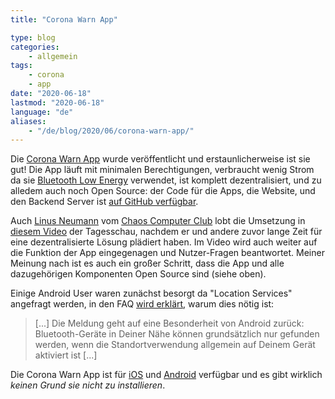 ```yaml
---
title: "Corona Warn App"

type: blog
categories:
    - allgemein
tags:
    - corona
    - app
date: "2020-06-18"
lastmod: "2020-06-18"
language: "de"
aliases:
    - "/de/blog/2020/06/corona-warn-app/"
---
```


Die [Corona Warn App](https://www.coronawarn.app/de/) wurde veröffentlicht und erstaunlicherweise ist sie gut! Die App läuft mit minimalen Berechtigungen, verbraucht wenig Strom da sie [Bluetooth Low Energy](https://de.wikipedia.org/wiki/Bluetooth_Low_Energy) verwendet, ist komplett dezentralisiert, und zu alledem auch noch Open Source: der Code für die Apps, die Website, und den Backend Server ist [auf GitHub verfügbar](https://github.com/corona-warn-app).

Auch [Linus Neumann](https://linus-neumann.de/) vom [Chaos Computer Club](https://ccc.de/) lobt die Umsetzung in [diesem Video](https://www.youtube.com/watch?v=_80-rl9UZJA) der Tagesschau, nachdem er und andere zuvor lange Zeit für eine dezentralisierte Lösung plädiert haben. Im Video wird auch weiter auf die Funktion der App eingegenagen und Nutzer-Fragen beantwortet. Meiner Meinung nach ist es auch ein großer Schritt, dass die App und alle dazugehörigen Komponenten Open Source sind (siehe oben).

Einige Android User waren zunächst besorgt da "Location Services" angefragt werden, in den FAQ [wird erklärt](https://www.coronawarn.app/de/faq/#android_location), warum dies nötig ist:

> [...] Die Meldung geht auf eine Besonderheit von Android zurück: Bluetooth-Geräte in Deiner Nähe können grundsätzlich nur gefunden werden, wenn die Standortverwendung allgemein auf Deinem Gerät aktiviert ist [...]

Die Corona Warn App ist für [iOS](https://apps.apple.com/de/app/corona-warn-app/id1512595757) und [Android](https://play.google.com/store/apps/details?id=de.rki.coronawarnapp) verfügbar und es gibt wirklich *keinen Grund sie nicht zu installieren*.
